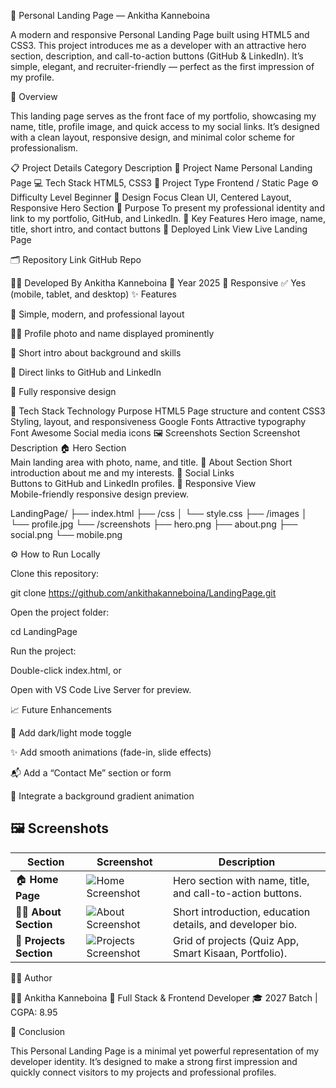 🚀 Personal Landing Page — Ankitha Kanneboina

A modern and responsive Personal Landing Page built using HTML5 and CSS3.
This project introduces me as a developer with an attractive hero section, description, and call-to-action buttons (GitHub & LinkedIn).
It’s simple, elegant, and recruiter-friendly — perfect as the first impression of my profile.

🧠 Overview

This landing page serves as the front face of my portfolio, showcasing my name, title, profile image, and quick access to my social links.
It’s designed with a clean layout, responsive design, and minimal color scheme for professionalism.

📋 Project Details
Category	Description
🧾 Project Name	Personal Landing Page
💻 Tech Stack	HTML5, CSS3
🎯 Project Type	Frontend / Static Page
⚙️ Difficulty Level	Beginner
🎨 Design Focus	Clean UI, Centered Layout, Responsive Hero Section
🧠 Purpose	To present my professional identity and link to my portfolio, GitHub, and LinkedIn.
🌟 Key Features	Hero image, name, title, short intro, and contact buttons
🚀 Deployed Link	View Live Landing Page

🗂️ Repository Link	GitHub Repo

👩‍💻 Developed By	Ankitha Kanneboina
📅 Year	2025
📱 Responsive	✅ Yes (mobile, tablet, and desktop)
✨ Features

🎯 Simple, modern, and professional layout

🧍‍♀️ Profile photo and name displayed prominently

📄 Short intro about background and skills

🔗 Direct links to GitHub and LinkedIn

📱 Fully responsive design

🧰 Tech Stack
Technology	Purpose
HTML5	Page structure and content
CSS3	Styling, layout, and responsiveness
Google Fonts	Attractive typography
Font Awesome	Social media icons
🖼️ Screenshots
Section	Screenshot	Description
🏠 Hero Section	
	Main landing area with photo, name, and title.
💬 About Section	
	Short introduction about me and my interests.
🔗 Social Links	
	Buttons to GitHub and LinkedIn profiles.
📱 Responsive View	
	Mobile-friendly responsive design preview.


LandingPage/
├── index.html
├── /css
│   └── style.css
├── /images
│   └── profile.jpg
└── /screenshots
    ├── hero.png
    ├── about.png
    ├── social.png
    └── mobile.png

⚙️ How to Run Locally

Clone this repository:

git clone https://github.com/ankithakanneboina/LandingPage.git


Open the project folder:

cd LandingPage


Run the project:

Double-click index.html, or

Open with VS Code Live Server for preview.

📈 Future Enhancements

🌙 Add dark/light mode toggle

✨ Add smooth animations (fade-in, slide effects)

📬 Add a “Contact Me” section or form

🧠 Integrate a background gradient animation
## 🖼️ Screenshots

| Section | Screenshot | Description |
|----------|-------------|--------------|
| 🏠 **Home Page** | ![Home Screenshot](Screenshot(106).png) | Hero section with name, title, and call-to-action buttons. |
| 👩‍💻 **About Section** | ![About Screenshot](Screenshot(106).png) | Short introduction, education details, and developer bio. |
| 🧩 **Projects Section** | ![Projects Screenshot](Screenshot(106).png) | Grid of projects (Quiz App, Smart Kisaan, Portfolio). |

🧑‍💻 Author

👩‍💻 Ankitha Kanneboina
💼 Full Stack & Frontend Developer
🎓 2027 Batch | CGPA: 8.95


🏁 Conclusion

This Personal Landing Page is a minimal yet powerful representation of my developer identity.
It’s designed to make a strong first impression and quickly connect visitors to my projects and professional profiles.

